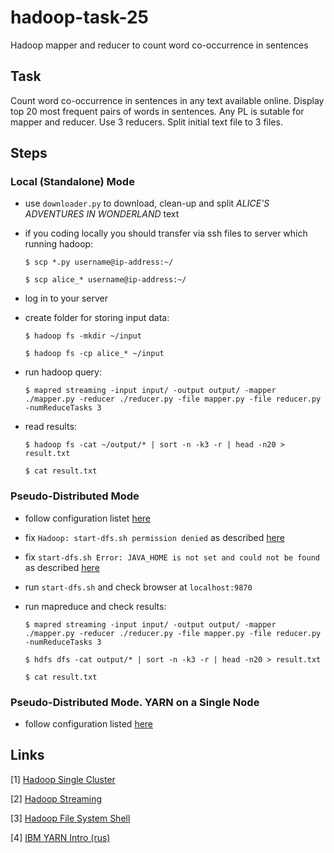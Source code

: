 # hadoop-task-25
Hadoop mapper and reducer to count word co-occurrence in sentences

## Task

Count word co-occurrence in sentences in any text available online.
Display top 20 most frequent pairs of words in sentences.
Any PL is sutable for mapper and reducer.
Use 3 reducers.
Split initial text file to 3 files.

## Steps

### Local (Standalone) Mode

* use `downloader.py` to download, clean-up and split *ALICE'S ADVENTURES IN WONDERLAND* text
* if you coding locally you should transfer via ssh files to server which running hadoop:

    `$ scp *.py username@ip-address:~/`

    `$ scp alice_* username@ip-address:~/`

* log in to your server
* create folder for storing input data:

    `$ hadoop fs -mkdir ~/input`

    `$ hadoop fs -cp alice_* ~/input`

* run hadoop query:

    `$ mapred streaming -input input/ -output output/ -mapper ./mapper.py -reducer ./reducer.py -file mapper.py -file reducer.py -numReduceTasks 3`

* read results:

    `$ hadoop fs -cat ~/output/* | sort -n -k3 -r | head -n20 > result.txt`
    
    `$ cat result.txt`

### Pseudo-Distributed Mode

* follow configuration listet [here](https://hadoop.apache.org/docs/r3.1.2/hadoop-project-dist/hadoop-common/SingleCluster.html#Pseudo-Distributed_Operation)
* fix `Hadoop: start-dfs.sh permission denied` as described [here](https://stackoverflow.com/questions/15211848)
* fix `start-dfs.sh Error: JAVA_HOME is not set and could not be found` as described [here](https://stackoverflow.com/questions/21533725)
* run `start-dfs.sh` and check browser at `localhost:9870`
* run mapreduce and check results:

    `$ mapred streaming -input input/ -output output/ -mapper ./mapper.py -reducer ./reducer.py -file mapper.py -file reducer.py -numReduceTasks 3`
    
    `$ hdfs dfs -cat output/* | sort -n -k3 -r | head -n20 > result.txt`
    
    `$ cat result.txt`

### Pseudo-Distributed Mode. YARN on a Single Node
* follow configuration listed [here](https://hadoop.apache.org/docs/r3.1.2/hadoop-project-dist/hadoop-common/SingleCluster.html#YARN_on_a_Single_Node)


## Links
[1] [Hadoop Single Cluster](https://hadoop.apache.org/docs/r3.1.2/hadoop-project-dist/hadoop-common/SingleCluster.html#Standalone_Operation)

[2] [Hadoop Streaming](https://hadoop.apache.org/docs/r3.1.2/hadoop-streaming/HadoopStreaming.html)

[3] [Hadoop File System Shell](https://hadoop.apache.org/docs/current/hadoop-project-dist/hadoop-common/FileSystemShell.html#stat)

[4] [IBM YARN Intro (rus)](https://www.ibm.com/developerworks/ru/library/bd-yarn-intro/index.html)